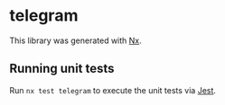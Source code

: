 # telegram

This library was generated with [Nx](https://nx.dev).

## Running unit tests

Run `nx test telegram` to execute the unit tests via [Jest](https://jestjs.io).

